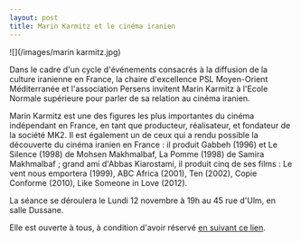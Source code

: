 ```yaml
---
layout: post
title: Marin Karmitz et le cinéma iranien
---
```





![](/images/marin karmitz.jpg)

  

Dans le cadre d'un cycle d'événements consacrés à la diffusion de la culture iranienne en France, la chaire d'excellence PSL Moyen-Orient Méditerranée et l'association Persens invitent Marin Karmitz à l'Ecole Normale supérieure pour parler de sa relation au cinéma iranien.

Marin Karmitz est une des figures les plus importantes du cinéma indépendant en France, en tant que producteur, réalisateur, et fondateur de la société MK2. Il est également un de ceux qui a rendu possible la découverte du cinéma iranien en France : il produit Gabbeh (1996) et Le Silence (1998) de Mohsen Makhmalbaf, La Pomme (1998) de Samira Makhmalbaf ; grand ami d'Abbas Kiarostami, il produit cinq de ses films : Le vent nous emportera (1999), ABC Africa (2001), Ten (2002), Copie Conforme (2010), Like Someone in Love (2012).

La séance se déroulera le Lundi 12 novembre à 19h au 45 rue d'Ulm, en salle Dussane.

Elle est ouverte à tous, à condition d'avoir réservé [en suivant ce lien](https://www.eventbrite.com/e/billets-discussion-avec-marin-karmitz-mk2-sur-le-cinema-iranien-51396745048?aff=affiliate1).
